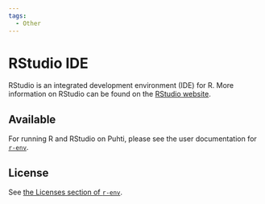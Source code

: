```yaml
---
tags:
  - Other
---
```


# RStudio IDE

RStudio is an integrated development environment (IDE) for R. More information on RStudio can be found on the [RStudio website](https://rstudio.com/). 

## Available

For running R and RStudio on Puhti, please see the user documentation for [`r-env`](r-env.md).

## License

See [the Licenses section of `r-env`](r-env.md#licenses).

